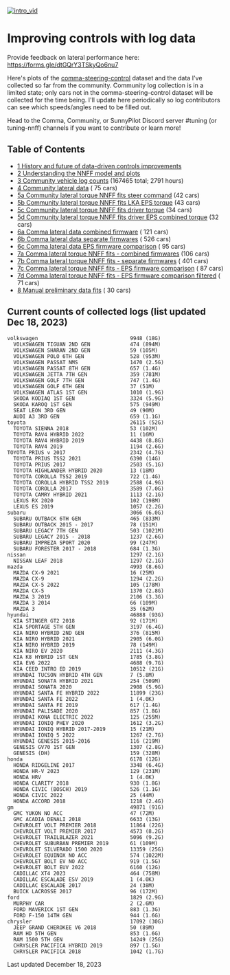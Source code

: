 [![intro_vid](https://github.com/twilsonco/openpilot/blob/log-info/img/comma-steering-control-vid.gif?raw=true)](https://youtu.be/G_SNRJCGKHs?si=4lMWhB3kcHj6Fu9E)

# Improving controls with log data

Provide feedback on lateral performance here: https://forms.gle/dtGQrY3TSkyQo6nu7

Here's plots of the [comma-steering-control](https://github.com/commaai/comma-steering-control) dataset and the data I've collected so far from the community.
Community log collection is in a limited state; only cars not in the comma-steering-control dataset will be collected for the time being.
I'll update here periodically so log contributors can see which speeds/angles need to be filled out.

Head to the Comma, Community, or SunnyPilot Discord server #tuning (or tuning-nnff) channels if you want to contribute or learn more!

## Table of Contents
- [1 History and future of data-driven controls improvements](https://github.com/twilsonco/openpilot/blob/log-info/sec/1%20History%20and%20future%20of%20data-driven%20controls%20improvments.md)
- [2 Understanding the NNFF model and plots](https://github.com/twilsonco/openpilot/blob/log-info/sec/2%20Understanding%20the%20NNFF%20model%20and%20plots.md)
- [3 Community vehicle log counts](#current-counts-of-collected-logs) (167465 total; 2791 hours)
- [4 Community lateral data](https://github.com/twilsonco/openpilot/blob/log-info/sec/4%20Community%20lateral%20data.md) (      75 cars)
- [5a Community lateral torque NNFF fits steer command](https://github.com/twilsonco/openpilot/blob/log-info/sec/5a%20Community%20lateral%20torque%20NNFF%20fits%20steer%20command.md) (42 cars)
- [5b Community lateral torque NNFF fits LKA EPS torque](https://github.com/twilsonco/openpilot/blob/log-info/sec/5b%20Community%20lateral%20torque%20NNFF%20fits%20LKA%20EPS%20torque.md) (43 cars)
- [5c Community lateral torque NNFF fits driver torque](https://github.com/twilsonco/openpilot/blob/log-info/sec/5c%20Community%20lateral%20torque%20NNFF%20fits%20driver%20torque.md) (34 cars)
- [5d Community lateral torque NNFF fits driver EPS combined torque](https://github.com/twilsonco/openpilot/blob/log-info/sec/5d%20Community%20lateral%20torque%20NNFF%20fits%20driver%20EPS%20combined%20torque.md) (32 cars)
- [6a Comma lateral data combined firmware](https://github.com/twilsonco/openpilot/blob/log-info/sec/6a%20Comma%20lateral%20data%20combined%20firmware.md) (     121 cars)
- [6b Comma lateral data separate firmwares](https://github.com/twilsonco/openpilot/blob/log-info/sec/6b%20Comma%20lateral%20data%20separate%20firmwares.md) (     526 cars)
- [6c Comma lateral data EPS firmware comparison](https://github.com/twilsonco/openpilot/blob/log-info/sec/6c%20Comma%20lateral%20data%20EPS%20firmware%20comparison.md) (      95 cars)
- [7a Comma lateral torque NNFF fits - combined firmwares](https://github.com/twilsonco/openpilot/blob/log-info/sec/7a%20Comma%20lateral%20torque%20NNFF%20fits%20-%20combined%20firmwares.md) (106 cars)
- [7b Comma lateral torque NNFF fits - separate firmwares](https://github.com/twilsonco/openpilot/blob/log-info/sec/7b%20Comma%20lateral%20torque%20NNFF%20fits%20-%20separate%20firmwares.md) (     401 cars)
- [7c Comma lateral torque NNFF fits - EPS firmware comparison](https://github.com/twilsonco/openpilot/blob/log-info/sec/7c%20Comma%20lateral%20torque%20NNFF%20fits%20-%20EPS%20firmware%20comparison.md) (      87 cars)
- [7d Comma lateral torque NNFF fits - EPS firmware comparison filtered](https://github.com/twilsonco/openpilot/blob/log-info/sec/7d%20Comma%20lateral%20torque%20NNFF%20fits%20-%20EPS%20firmware%20comparison%20filtered.md) (      71 cars)
- [8 Manual preliminary data fits](https://github.com/twilsonco/openpilot/blob/log-info/sec/8%20Manual%20preliminary%20data%20fits.md) (      30 cars)



## Current counts of collected logs (list updated Dec 18, 2023)

```
volkswagen                              9948 (18G)
  VOLKSWAGEN TIGUAN 2ND GEN             474 (894M)
  VOLKSWAGEN SHARAN 2ND GEN             59 (105M)
  VOLKSWAGEN POLO 6TH GEN               528 (953M)
  VOLKSWAGEN PASSAT NMS                 1470 (2.5G)
  VOLKSWAGEN PASSAT 8TH GEN             657 (1.4G)
  VOLKSWAGEN JETTA 7TH GEN              359 (781M)
  VOLKSWAGEN GOLF 7TH GEN               747 (1.4G)
  VOLKSWAGEN GOLF 6TH GEN               37 (51M)
  VOLKSWAGEN ATLAS 1ST GEN              1010 (1.9G)
  SKODA KODIAQ 1ST GEN                  3324 (5.9G)
  SKODA KAROQ 1ST GEN                   575 (949M)
  SEAT LEON 3RD GEN                     49 (90M)
  AUDI A3 3RD GEN                       659 (1.1G)
toyota                                  26115 (52G)
  TOYOTA SIENNA 2018                    53 (102M)
  TOYOTA RAV4 HYBRID 2022               11 (16M)
  TOYOTA RAV4 HYBRID 2019               4438 (8.8G)
  TOYOTA RAV4 2019                      1194 (2.6G)
TOYOTA PRIUS v 2017                     2342 (4.7G)
  TOYOTA PRIUS TSS2 2021                6390 (14G)
  TOYOTA PRIUS 2017                     2503 (5.1G)
  TOYOTA HIGHLANDER HYBRID 2020         13 (18M)
  TOYOTA COROLLA TSS2 2019              722 (1.4G)
  TOYOTA COROLLA HYBRID TSS2 2019       2588 (4.9G)
  TOYOTA COROLLA 2017                   3589 (7.0G)
  TOYOTA CAMRY HYBRID 2021              1113 (2.1G)
  LEXUS RX 2020                         102 (198M)
  LEXUS ES 2019                         1057 (2.2G)
subaru                                  3066 (6.0G)
  SUBARU OUTBACK 6TH GEN                465 (833M)
  SUBARU OUTBACK 2015 - 2017            78 (151M)
  SUBARU LEGACY 7TH GEN                 503 (1021M)
  SUBARU LEGACY 2015 - 2018             1237 (2.6G)
  SUBARU IMPREZA SPORT 2020             99 (247M)
  SUBARU FORESTER 2017 - 2018           684 (1.3G)
nissan                                  1297 (2.1G)
  NISSAN LEAF 2018                      1297 (2.1G)
mazda                                   4993 (8.6G)
  MAZDA CX-9 2021                       16 (25M)
  MAZDA CX-9                            1294 (2.2G)
  MAZDA CX-5 2022                       105 (178M)
  MAZDA CX-5                            1370 (2.8G)
  MAZDA 3 2019                          2106 (3.3G)
  MAZDA 3 2014                          66 (109M)
  MAZDA 3                               35 (62M)
hyundai                                 46888 (93G)
  KIA STINGER GT2 2018                  92 (171M)
  KIA SPORTAGE 5TH GEN                  3197 (6.4G)
  KIA NIRO HYBRID 2ND GEN               376 (815M)
  KIA NIRO HYBRID 2021                  2905 (6.0G)
  KIA NIRO HYBRID 2019                  78 (149M)
  KIA NIRO EV 2020                      2111 (4.3G)
  KIA K8 HYBRID 1ST GEN                 1785 (3.8G)
  KIA EV6 2022                          4688 (9.7G)
  KIA CEED INTRO ED 2019                10512 (21G)
  HYUNDAI TUCSON HYBRID 4TH GEN         7 (5.8M)
  HYUNDAI SONATA HYBRID 2021            254 (509M)
  HYUNDAI SONATA 2020                   2908 (5.9G)
  HYUNDAI SANTA FE HYBRID 2022          11899 (23G)
  HYUNDAI SANTA FE 2022                 1 (4.0K)
  HYUNDAI SANTA FE 2019                 617 (1.4G)
  HYUNDAI PALISADE 2020                 857 (1.8G)
  HYUNDAI KONA ELECTRIC 2022            125 (255M)
  HYUNDAI IONIQ PHEV 2020               1612 (3.2G)
  HYUNDAI IONIQ HYBRID 2017-2019        15 (21M)
  HYUNDAI IONIQ 5 2022                  1267 (2.7G)
  HYUNDAI GENESIS 2015-2016             116 (219M)
  GENESIS GV70 1ST GEN                  1307 (2.8G)
  GENESIS (DH)                          159 (328M)
honda                                   6178 (12G)
  HONDA RIDGELINE 2017                  3348 (6.4G)
  HONDA HR-V 2023                       129 (231M)
  HONDA HRV                             1 (4.0K)
  HONDA CLARITY 2018                    930 (1.8G)
  HONDA CIVIC (BOSCH) 2019              526 (1.1G)
  HONDA CIVIC 2022                      25 (44M)
  HONDA ACCORD 2018                     1218 (2.4G)
gm                                      49871 (91G)
  GMC YUKON NO ACC                      47 (72M)
  GMC ACADIA DENALI 2018                6633 (13G)
  CHEVROLET VOLT PREMIER 2018           11864 (22G)
  CHEVROLET VOLT PREMIER 2017           4573 (8.2G)
  CHEVROLET TRAILBLAZER 2021            5096 (9.2G)
  CHEVROLET SUBURBAN PREMIER 2019       61 (109M)
  CHEVROLET SILVERADO 1500 2020         13359 (25G)
  CHEVROLET EQUINOX NO ACC              574 (1022M)
  CHEVROLET BOLT EV NO ACC              919 (1.5G)
  CHEVROLET BOLT EUV 2022               6160 (12G)
  CADILLAC XT4 2023                     464 (758M)
  CADILLAC ESCALADE ESV 2019            1 (4.0K)
  CADILLAC ESCALADE 2017                24 (38M)
  BUICK LACROSSE 2017                   96 (172M)
ford                                    1829 (2.9G)
  MURPHY CAR                            2 (2.6M)
  FORD MAVERICK 1ST GEN                 883 (1.3G)
  FORD F-150 14TH GEN                   944 (1.6G)
chrysler                                17092 (30G)
  JEEP GRAND CHEROKEE V6 2018           50 (89M)
  RAM HD 5TH GEN                        853 (1.6G)
  RAM 1500 5TH GEN                      14249 (25G)
  CHRYSLER PACIFICA HYBRID 2019         897 (1.5G)
  CHRYSLER PACIFICA 2018                1042 (1.7G)
```

Last updated December 18, 2023

